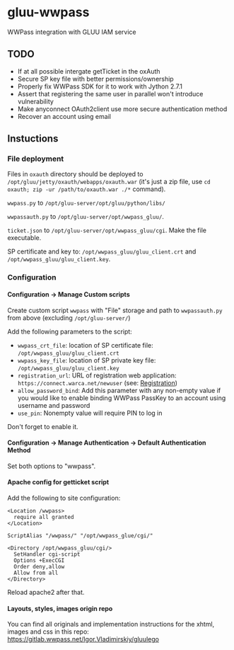 # gluu-wwpass

WWPass integration with GLUU IAM service

## TODO
 - If at all possible intergate getTicket in the oxAuth
 - Secure SP key file with better permissions/ownership
 - Properly fix WWPass SDK for it to work with Jython 2.7.1
 - Assert that registering the same user in parallel won't introduce vulnerability
 - Make anyconnect OAuth2client use more secure authentication method
 - Recover an account using email

## Instuctions

### File deployment
Files in `oxauth` directory should be deployed to `/opt/gluu/jetty/oxauth/webapps/oxauth.war` (it's just a zip file, use `cd oxauth; zip -ur /path/to/oxauth.war ./*` command).

`wwpass.py` to `/opt/gluu-server/opt/gluu/python/libs/`

`wwpassauth.py` to `/opt/gluu-server/opt/wwpass_gluu/`.

`ticket.json` to `/opt/gluu-server/opt/wwpass_gluu/cgi`. Make the file executable.

SP certificate and key to: `/opt/wwpass_gluu/gluu_client.crt` and `/opt/wwpass_gluu/gluu_client.key`.

### Configuration

#### Configuration -> Manage Custom scripts

Create custom script `wwpass` with "File" storage and path to `wwpassauth.py` from above (excluding `/opt/gluu-server/`)

Add the following parameters to the script:
 - `wwpass_crt_file`: location of SP certificate file: `/opt/wwpass_gluu/gluu_client.crt`
 - `wwpass_key_file`: location of SP private key file: `/opt/wwpass_gluu/gluu_client.key`
 - `registration_url`: URL of registration web application: `https://connect.warca.net/newuser` (see: [Registration](registration//README.md))
 - `allow_password_bind`: Add this parameter with any non-empty value if you would like to enable binding WWPass PassKey to an account using username and password
 - `use_pin`: Nonempty value will require PIN to log in

Don't forget to enable it.

#### Configuration -> Manage Authentication -> Default Authentication Method

Set both options to "wwpass".

#### Apache config for getticket script

Add the following to site configuration:
```
<Location /wwpass>
  require all granted
</Location>

ScriptAlias "/wwpass/" "/opt/wwpass_glue/cgi/"

<Directory /opt/wwpass_gluu/cgi/>
  SetHandler cgi-script
  Options +ExecCGI
  Order deny,allow
  Allow from all
</Directory>
```

Reload apache2 after that.

#### Layouts, styles, images origin repo
You can find all originals and implementation instructions for the xhtml, images and css in this repo:
https://gitlab.wwpass.net/Igor.Vladimirskiy/gluulego